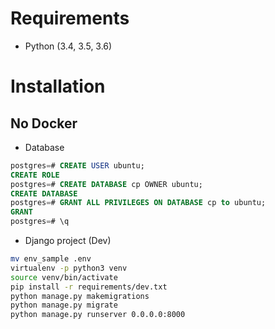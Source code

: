 # Requirements
- Python (3.4, 3.5, 3.6)

# Installation
## No Docker
- Database
```sql
postgres=# CREATE USER ubuntu;
CREATE ROLE
postgres=# CREATE DATABASE cp OWNER ubuntu;
CREATE DATABASE
postgres=# GRANT ALL PRIVILEGES ON DATABASE cp to ubuntu;
GRANT
postgres=# \q
```
- Django project (Dev)
```bash
mv env_sample .env
virtualenv -p python3 venv
source venv/bin/activate
pip install -r requirements/dev.txt
python manage.py makemigrations
python manage.py migrate
python manage.py runserver 0.0.0.0:8000
```
